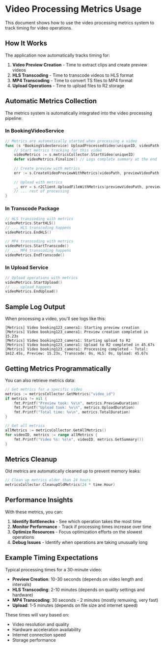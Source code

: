 # Video Processing Metrics Usage

This document shows how to use the video processing metrics system to track timing for video operations.

## How It Works

The application now automatically tracks timing for:

1. **Video Preview Creation** - Time to extract clips and create preview videos
2. **HLS Transcoding** - Time to transcode videos to HLS format
3. **MP4 Transcoding** - Time to convert TS files to MP4 format
4. **Upload Operations** - Time to upload files to R2 storage

## Automatic Metrics Collection

The metrics system is automatically integrated into the video processing pipeline:

### In BookingVideoService

```go
// Metrics are automatically started when processing a video
func (s *BookingVideoService) UploadProcessedVideo(uniqueID, videoPath, bookingID, cameraName string) (string, string, error) {
    // Start metrics tracking for this video
    videoMetrics := s.metricsCollector.StartVideo(uniqueID)
    defer videoMetrics.Finalize() // Logs complete summary at the end
    
    // Create preview with metrics
    err := s.CreateVideoPreviewWithMetrics(videoPath, previewVideoPath, videoMetrics)
    
    // Upload with metrics
    _, err = s.r2Client.UploadFileWithMetrics(previewVideoPath, previewPath, videoMetrics)
    // ... rest of processing
}
```

### In Transcode Package

```go
// HLS transcoding with metrics
videoMetrics.StartHLS()
// ... HLS transcoding happens
videoMetrics.EndHLS()

// MP4 transcoding with metrics
videoMetrics.StartTranscode()
// ... MP4 transcoding happens
videoMetrics.EndTranscode()
```

### In Upload Service

```go
// Upload operations with metrics
videoMetrics.StartUpload()
// ... upload happens
videoMetrics.EndUpload()
```

## Sample Log Output

When processing a video, you'll see logs like this:

```
[Metrics] Video booking123_camera1: Starting preview creation
[Metrics] Video booking123_camera1: Preview creation completed in 15.23s
[Metrics] Video booking123_camera1: Starting upload to R2
[Metrics] Video booking123_camera1: Upload to R2 completed in 45.67s
[Metrics] Video booking123_camera1: Processing completed - Total: 1m12.45s, Preview: 15.23s, Transcode: 0s, HLS: 0s, Upload: 45.67s
```

## Getting Metrics Programmatically

You can also retrieve metrics data:

```go
// Get metrics for a specific video
metrics := metricsCollector.GetMetrics("video_id")
if metrics != nil {
    fmt.Printf("Preview took: %v\n", metrics.PreviewDuration)
    fmt.Printf("Upload took: %v\n", metrics.UploadDuration)
    fmt.Printf("Total time: %v\n", metrics.TotalDuration)
}

// Get all metrics
allMetrics := metricsCollector.GetAllMetrics()
for videoID, metrics := range allMetrics {
    fmt.Printf("Video %s: %s\n", videoID, metrics.GetSummary())
}
```

## Metrics Cleanup

Old metrics are automatically cleaned up to prevent memory leaks:

```go
// Clean up metrics older than 24 hours
metricsCollector.CleanupOldMetrics(24 * time.Hour)
```

## Performance Insights

With these metrics, you can:

1. **Identify Bottlenecks** - See which operation takes the most time
2. **Monitor Performance** - Track if processing times increase over time
3. **Optimize Resources** - Focus optimization efforts on the slowest operations
4. **Debug Issues** - Identify when operations are taking unusually long

## Example Timing Expectations

Typical processing times for a 30-minute video:

- **Preview Creation**: 10-30 seconds (depends on video length and intervals)
- **HLS Transcoding**: 2-10 minutes (depends on quality settings and hardware)
- **MP4 Transcoding**: 30 seconds - 2 minutes (mostly remuxing, very fast)
- **Upload**: 1-5 minutes (depends on file size and internet speed)

These times will vary based on:
- Video resolution and quality
- Hardware acceleration availability
- Internet connection speed
- Storage performance